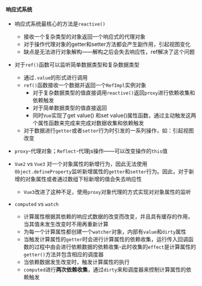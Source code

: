 #### 响应式系统
* 响应式系统最核心的方法是`reactive()`
  * 接收一个复杂类型的对象返回一个响应式的代理对象
  * 对于操作代理对象的getter和setter方法都会产生副作用，引起视图变化
  * 缺点是无法进行对象解构——解构之后会失去响应性，ref解决了这个问题
* 对于`ref()`函数可以监听简单数据类型和复杂数据类型
  * 通过`.value`的形式进行调用
  * `ref()`函数接收一个数据并返回一个`RefImpl`实例对象
    * 对于复杂数据类型的值直接调用`reactive()`返回`proxy`进行依赖收集和依赖触发
    * 对于简单数据类型的值直接返回
    * 同时`Vue`实现了get value() 和set value()属性函数，通过主动触发这两个属性函数来完成来完成对数据收集和依赖触发
  * 对于数据进行`getter`或者`setter`行为时引发的一系列操作，如：引起视图改变

* `proxy`-代理对象；`Reflect`-代理js操作——可以改变操作的`this`值

* `Vue2` vs `Vue3` 对一个对象属性的新增行为，因此无法使用`Object.defineProperty`监听新增属性的`getter`和`setter`行为。因此，对于新增的对象属性或者通过数组下标新增的值会失去响应性
  * `Vue3`改进了这种不足，使用`proxy`对象代理的方式实现对对象属性的监听


* `computed` vs `watch`
  * 计算属性根据其依赖的响应式数据的改变而改变，并且具有缓存的作用，当其值未发生改变时不用再重新计算
  * 为每一个计算属性都创建一个`watcher`对象，内部有`value`和`dirty`属性
  * 当触发计算属性的`getter`时会进行计算属性的依赖收集，运行传入回调函数的过程中由会进行依赖数据的依赖收集-此时收集的`effect`是计算属性的`getter()`方法并包含相应的调度器
  * 当依赖数据发生改变时，触发计算属性的执行
  * `computed`进行**两次依赖收集**，通过`dirty`来和调度器来控制计算属性的依赖触发